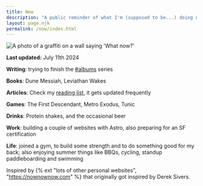 ```yaml
---
title: Now
description: "A public reminder of what I'm (supposed to be...) doing now."
layout: page.njk
permalink: /now/index.html
---
```


<img src="/img/now.jpg" class="img-center img-fluid w100" alt="A photo of a graffiti on a wall saying 'What now?'">

**Last updated:** July 11th 2024

**Writing**: trying to finish the [#albums](/tags/albums/) series

**Books**: Dune Messiah, Leviathan Wakes

**Articles**: Check my [reading list](/reading/), it gets updated frequently

**Games**: The First Descendant, Metro Exodus, Tunic

**Drinks**: Protein shakes, and the occasional beer

**Work**: building a couple of websites with Astro, also preparing for an SF certification

**Life**: joined a gym, to build some strength and to do something good for my back; also enjoying summer things like BBQs, cycling, standup paddleboarding and swimming

<div class="hr shadow"></div>

Inspired by {% ext "lots of other personal websites", "https://nownownow.com" %} that originally got inspired by Derek Sivers.
